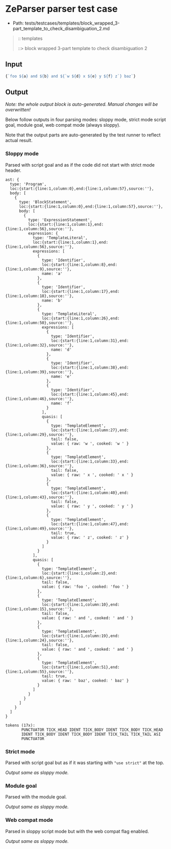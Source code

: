 # ZeParser parser test case

- Path: tests/testcases/templates/block_wrapped_3-part_template_to_check_disambiguation_2.md

> :: templates
>
> ::> block wrapped 3-part template to check disambiguation 2

## Input

`````js
{`foo ${a} and ${b} and ${`w ${d} x ${e} y ${f} z`} baz`}
`````

## Output

_Note: the whole output block is auto-generated. Manual changes will be overwritten!_

Below follow outputs in four parsing modes: sloppy mode, strict mode script goal, module goal, web compat mode (always sloppy).

Note that the output parts are auto-generated by the test runner to reflect actual result.

### Sloppy mode

Parsed with script goal and as if the code did not start with strict mode header.

`````
ast: {
  type: 'Program',
  loc:{start:{line:1,column:0},end:{line:1,column:57},source:''},
  body: [
    {
      type: 'BlockStatement',
      loc:{start:{line:1,column:0},end:{line:1,column:57},source:''},
      body: [
        {
          type: 'ExpressionStatement',
          loc:{start:{line:1,column:1},end:{line:1,column:56},source:''},
          expression: {
            type: 'TemplateLiteral',
            loc:{start:{line:1,column:1},end:{line:1,column:56},source:''},
            expressions: [
              {
                type: 'Identifier',
                loc:{start:{line:1,column:8},end:{line:1,column:9},source:''},
                name: 'a'
              },
              {
                type: 'Identifier',
                loc:{start:{line:1,column:17},end:{line:1,column:18},source:''},
                name: 'b'
              },
              {
                type: 'TemplateLiteral',
                loc:{start:{line:1,column:26},end:{line:1,column:50},source:''},
                expressions: [
                  {
                    type: 'Identifier',
                    loc:{start:{line:1,column:31},end:{line:1,column:32},source:''},
                    name: 'd'
                  },
                  {
                    type: 'Identifier',
                    loc:{start:{line:1,column:38},end:{line:1,column:39},source:''},
                    name: 'e'
                  },
                  {
                    type: 'Identifier',
                    loc:{start:{line:1,column:45},end:{line:1,column:46},source:''},
                    name: 'f'
                  }
                ],
                quasis: [
                  {
                    type: 'TemplateElement',
                    loc:{start:{line:1,column:27},end:{line:1,column:29},source:''},
                    tail: false,
                    value: { raw: 'w ', cooked: 'w ' }
                  },
                  {
                    type: 'TemplateElement',
                    loc:{start:{line:1,column:33},end:{line:1,column:36},source:''},
                    tail: false,
                    value: { raw: ' x ', cooked: ' x ' }
                  },
                  {
                    type: 'TemplateElement',
                    loc:{start:{line:1,column:40},end:{line:1,column:43},source:''},
                    tail: false,
                    value: { raw: ' y ', cooked: ' y ' }
                  },
                  {
                    type: 'TemplateElement',
                    loc:{start:{line:1,column:47},end:{line:1,column:49},source:''},
                    tail: true,
                    value: { raw: ' z', cooked: ' z' }
                  }
                ]
              }
            ],
            quasis: [
              {
                type: 'TemplateElement',
                loc:{start:{line:1,column:2},end:{line:1,column:6},source:''},
                tail: false,
                value: { raw: 'foo ', cooked: 'foo ' }
              },
              {
                type: 'TemplateElement',
                loc:{start:{line:1,column:10},end:{line:1,column:15},source:''},
                tail: false,
                value: { raw: ' and ', cooked: ' and ' }
              },
              {
                type: 'TemplateElement',
                loc:{start:{line:1,column:19},end:{line:1,column:24},source:''},
                tail: false,
                value: { raw: ' and ', cooked: ' and ' }
              },
              {
                type: 'TemplateElement',
                loc:{start:{line:1,column:51},end:{line:1,column:55},source:''},
                tail: true,
                value: { raw: ' baz', cooked: ' baz' }
              }
            ]
          }
        }
      ]
    }
  ]
}

tokens (17x):
       PUNCTUATOR TICK_HEAD IDENT TICK_BODY IDENT TICK_BODY TICK_HEAD
       IDENT TICK_BODY IDENT TICK_BODY IDENT TICK_TAIL TICK_TAIL ASI
       PUNCTUATOR
`````

### Strict mode

Parsed with script goal but as if it was starting with `"use strict"` at the top.

_Output same as sloppy mode._

### Module goal

Parsed with the module goal.

_Output same as sloppy mode._

### Web compat mode

Parsed in sloppy script mode but with the web compat flag enabled.

_Output same as sloppy mode._
